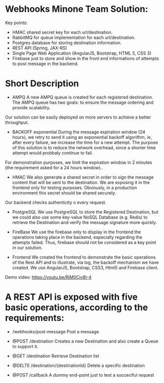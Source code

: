 # Webhooks Minone Team Solution:
Key points:
- HMAC shared secret key for each url/destination.
- RabbitMQ for queue implementation for each url/destination.
- Postgres database for storing destination information.
- REST API (Spring, JAX-RS)
- Single Page Web Application (AngularJS, Bootstrap, HTML 5, CSS 3)
- Firebase just to store and show in the front end informations of attempts to post message in the backend.

# Short Description

- AMPQ
A new AMPQ queue is created for each registered destination. The AMPQ queue has two goals: to ensure the message ordering and provide scalability.

Our solution can be easily deployed on more servers to achieve a better throughput.

- BACKOFF exponential
During the message expiration window (24 hours), we retry to send it using an exponential backoff algorithm, ie, after every failure, we increase the time for a new attempt. The purpose of this solution is to reduce the network overhead, since a shorter time attempt would probbaly continue to fail.

For demonstration purposes, we limit the expiration window in 2 minutes (the requirement asked for a 24 hours window)..

- HMAC
We also generate a shared secret in order to sign the message content that will be sent to the destination. We are exposing it in the frontend only for testing purposes. Obviously, in a production environment this secret should be shared securely.

Our backend checks authenticity o every request.

- PostgreSQL
We use PostgreSQL to store the Registered Destination, but we could also use some key-value NoSQL Database (e.g. Redis) to retrieve the Destination and verify the message signature more quickly.

- FireBase
We use the firebase only to display in the frontend the operations taking place in the backend, especially regarding the attempts failed. Thus, firebase should not be considered as a key point in our solution.

- Frontend
We created the frontend to demonstrate the basic operations of the Rest API and to illustrate, via log, the backoff mechanism we have created. We use AngularJS, Bootstrap, CSS3, Html5 and Firebase client.

Demo video: https://youtu.be/RiM0Cjv8I-4

# A REST API is exposed with five basic operations, according to the requirements:

- /webhooks/post-message
Post a message

- @POST /destination
Creates a new Destination and also create a Queue to support it.

- @GET /destination
Retrieve Destination list

- @DELTE /destination/{destinationId}
Detele a specific destination

- @POST /callback
A dummy end-point just to test a succeciful request

